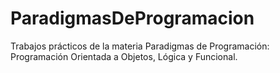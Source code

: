 # ParadigmasDeProgramacion
Trabajos prácticos de la materia Paradigmas de Programación: Programación Orientada a Objetos, Lógica y Funcional.
